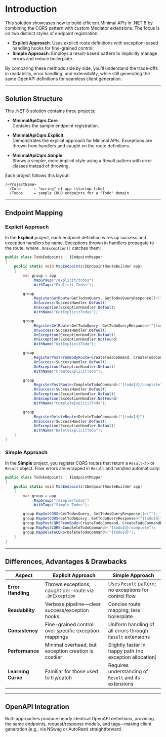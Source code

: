 # Introduction

This solution showcases how to build efficient Minimal APIs in .NET 8 by combining the CQRS pattern with custom Mediator extensions. The focus is on two distinct styles of endpoint registration:

- **Explicit Approach**: Uses explicit route definitions with exception-based handling hooks for fine-grained control.  
- **Simple Approach**: Employs a result-based pattern to implicitly manage errors and reduce boilerplate.

By comparing these methods side by side, you’ll understand the trade-offs in readability, error handling, and extensibility, while still generating the same OpenAPI definitions for seamless client generation.

---

## Solution Structure

This .NET 8 solution contains three projects:

- **MinimalApiCqrs.Core**  
  Contains the sample endpoint registration.

- **MinimalApiCqrs.Explicit**  
  Demonstrates the explicit approach for Minimal APIs. Exceptions are thrown from handlers and caught on the route definitions.

- **MinimalApiCqrs.Simple**  
  Shows a simpler, more implicit style using a Result pattern with error classes instead of throwing.

Each project follows this layout:

```
/<ProjectName>
  /Core      ← "wiring" of app (startup-like)
  /Todos     ← sample CRUD endpoints for a "Todo" domain
```

---

## Endpoint Mapping

### Explicit Approach

In the **Explicit** project, each endpoint definition wires up success and exception handlers by name. Exceptions thrown in handlers propagate to the route, where `.OnException()` catches them:

```csharp
public class TodoEndpoints : IEndpointMapper
{
    public static void MapEndpoints(IEndpointRouteBuilder app)
    {
        var group = app
            .MapGroup("/explicit/todos")
            .WithTags("Explicit Todos");

        group
            .RegisterGetRoute<GetTodosQuery, GetTodosQueryResponse[]>("")
            .OnSuccess(SuccessHandler.Default)
            .OnException(ExceptionHandler.Default)
            .WithName("GetExplicitTodos");

        group
            .RegisterGetRoute<GetTodoQuery, GetTodoQueryResponse>("{todoId}")
            .OnSuccess(SuccessHandler.Default)
            .OnException(ExceptionHandler.Default)
            .OnException(ExceptionHandler.NotFound)
            .WithName("GetExplicitTodo");

        group
            .RegisterPostFromBodyRoute<CreateTodoCommand, CreateTodoCommandResponse>("")
            .OnSuccess(SuccessHandler.Default)
            .OnException(ExceptionHandler.Default)
            .WithName("CreateExplicitTodo");

        group
            .RegisterPostRoute<CompleteTodoCommand>("{todoId}/complete")
            .OnSuccess(SuccessHandler.Default)
            .OnException(ExceptionHandler.Default)
            .OnException(ExceptionHandler.NotFound)
            .WithName("CompleteExplicitTodo");

        group
            .RegisterDeleteRoute<DeleteTodoCommand>("{todoId}")
            .OnSuccess(SuccessHandler.Default)
            .OnException(ExceptionHandler.Default)
            .WithName("DeleteExplicitTodo");
    }
}
```

### Simple Approach

In the **Simple** project, you register CQRS routes that return a `Result<T>` or `Result` object. Flow errors are wrapped in `Result` and handled automatically:

```csharp
public class TodoEndpoints : IEndpointMapper
{
    public static void MapEndpoints(IEndpointRouteBuilder app)
    {
        var group = app
            .MapGroup("/simple/todos")
            .WithTags("Simple Todos");

        group.MapGetCQRS<GetTodosQuery, GetTodosQueryResponse[]>("");
        group.MapGetCQRS<GetTodoQuery, GetTodoQueryResponse>("{todoId}");
        group.MapPostCQRSFromBody<CreateTodoCommand, CreateTodoCommandResponse>("");
        group.MapPostCQRS<CompleteTodoCommand>("{todoId}/complete");
        group.MapDeleteCQRS<DeleteTodoCommand>("{todoId}");
    }
}
```

---

## Differences, Advantages & Drawbacks

| Aspect               | Explicit Approach                                       | Simple Approach                                            |
|----------------------|---------------------------------------------------------|------------------------------------------------------------|
| **Error Handling**   | Throws exceptions; caught per-route via `.OnException`  | Uses `Result` pattern; no exceptions for control flow      |
| **Readability**      | Verbose pipeline—clear success/exception hooks          | Concise route mapping; less boilerplate                    |
| **Consistency**      | Fine-grained control over specific exception mappings   | Uniform handling of all errors through `Result` extensions |
| **Performance**      | Minimal overhead, but exception creation is costlier    | Slightly faster in happy path (no exception allocation)    |
| **Learning Curve**   | Familiar for those used to try/catch                    | Requires understanding of `Result` and its extensions      |

---

## OpenAPI Integration

Both approaches produce nearly identical OpenAPI definitions, providing the same endpoints, request/response models, and tags—making client generation (e.g., via NSwag or AutoRest) straightforward.
